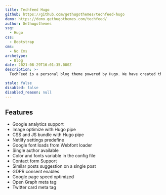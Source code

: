 ```yaml
---
title: Techfeed Hugo
github: https://github.com/gethugothemes/techfeed-hugo
demo: https://demo.gethugothemes.com/techfeed/
author: Gethugothemes
ssg:
  - Hugo
css:
  - Bootstrap
cms:
  - No Cms
archetype:
  - Blog
date: 2021-08-29T16:01:35.000Z
description: >-
  TechFeed is a personal blog theme powered by Hugo. We have created this theme based on Bootstrap 5. It gives a Responsive, Fast, and Smooth experience to the user.

stale: false
disabled: false
disabled_reason: null
---
```


## Features

- Google analytics support
- Image optimize with Hugo pipe
- CSS and JS bundle with Hugo pipe
- Netlify settings predefine
- Google font loads from Webfont loader
- Single author available
- Color and fonts variable in the config file
- Contact form Support
- Similar posts suggestion on a single post
- GDPR consent enables
- Google page speed optimized
- Open Graph meta tag
- Twitter card meta tag
